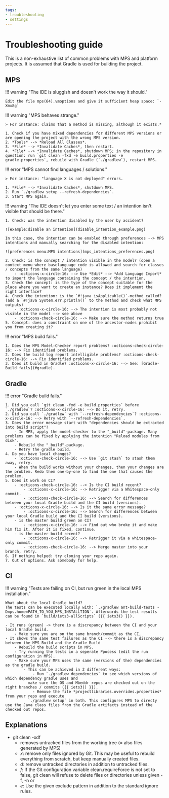 ```yaml
---
tags:
- troubleshooting
- settings
---
```


# Troubleshooting guide

This is a non-exhaustive list of common problems with MPS and platform projects. It is assumed that Gradle is used for building the project.

## MPS

!!! warning "The IDE is sluggish and doesn't work the way it should."

    Edit the file mps(64).vmoptions and give it sufficient heap space: `-Xmx8g`

!!! warning "MPS behaves strange."

    > For instance: claims that a method is missing, although it exists.*

    1. Check if you have mixed dependencies for different MPS versions or are opening the project with the wrong MPS version.
    2. *Tools* --> *Reload All Classes*.
    3. *File* --> *Invalidate Caches*, then restart.
    4. *File* --> *Invalidate Caches*, shutdown MPS; in the repository in question: run `git clean -fxd -e build.properties -e gradle.properties`, rebuild with Gradle (`./gradlew`), restart MPS.

!!! error "MPS cannot find languages / solutions."

    > For instance: "language X is not deployed" errors.

    1. *File* --> *Invalidate Caches*, shutdown MPS.
    2. Run `./gradlew setup --refresh-dependencies`.
    3. Start MPS again.
 
!!! warning "The IDE doesn't let you enter some text / an intention isn't visible that should be there."

    1. Check: was the intention disabled by the user by accident?

    ![example:disable an intention](disable_intention_example.png)

    In this case, the intention can be enabled through preferences --> MPS intentions and manually searching for the disabled intention:

    ![preferences menu:MPS intentions](mps_intentions_preferences.png)

    2. Check: is the concept / intention visible in the model? (open a context menu where baselanguage code is allowed and search for classes / concepts from the same language)
        - :octicons-x-circle-16: --> Use *Edit* --> *Add Language Import* to import the language containing the concept / the intention.
    3. Check the concept: is the type of the concept suitable for the place where you want to create an instance? Does it implement the right interface?
    4. Check the intention: is the `#!java isApplicable()`-method called? (add a `#!java System.err.println()` to the method and check what MPS outputs)
        - :octicons-x-circle-16: --> The intention is most probably not visible in the model --> see above
        - :octicons-check-circle-16: --> Make sure the method returns true
    5. Concept: does a constraint on one of the ancestor-nodes prohibit you from creating it?

!!! error "MPS build fails."

    1. Does the MPS Model-Checker report problems? :octicons-check-circle-16: --> Fix identified problems.
    2. Does the build log report intelligible problems? :octicons-check-circle-16: --> Fix identified problems.
    3. Does it build in Gradle? :octicons-x-circle-16: --> See: [Gradle-Build fails](#gradle).

## Gradle

!!! error "Gradle build fails."

    1. Did you call `git clean -fxd -e build.properties` before `./gradlew`? :octicons-x-circle-16: --> Do it, retry.
    2. Did you call `./gradlew` with `--refresh-dependencies`? :octicons-x-circle-16: --> Retry with `--refresh-dependencies`.
    3. Does the error message start with "dependencies should be extracted into build script"?
        - In MPS, apply the model-checker to the "_build"-package. Many problems can be fixed by applying the intention "Reload modules from disk".
        - Rebuild the "_build"-package.
        - Retry the gradle build.
    4. Do you have local changes?
        - :octicons-check-circle-16: --> Use `git stash` to stash them away, retry.
        - When the build works without your changes, then your changes are the problem. Redo them one-by-one to find the one that causes the problem.
    5. Does it work on CI?
        - :octicons-check-circle-16: --> Is the CI build recent?
            - :octicons-x-circle-16: --> Retrigger via a Whitespace-only commit.
            - :octicons-check-circle-16: --> Search for differences between your local Gradle build and the CI build (versions).
        - :octicons-x-circle-16: --> Is it the same error message?
            - :octicons-x-circle-16: --> Search for differences between your local Gradle build and the CI build (versions).
        - is the master build green on CI?
            - :octicons-x-circle-16: --> Find out who broke it and make him fix it. After it is fixed, continue.
        - is the master build recent?
            - :octicons-x-circle-16: --> Retrigger it via a whitespace-only commit.
            - :octicons-check-circle-16: --> Merge master into your branch, retry.
    6. If nothing helped: try cloning your repo again.
    7. Out of options. Ask somebody for help.

## CI

!!! warning "Tests are failing on CI, but run green in the local MPS installation."

    What about the local Gradle build?
    The tests can be executed locally with: `./gradlew ant-build-tests -Dmps.home=PATH_TO_YOU_MPS_INSTALLTION`. Afterwards the test results can be found in `build/iets3-allScripts` ({{ iets3() }}).

    - It runs (green) -> there is a discrepancy between the CI and your local Gradle build.
        - Make sure you are on the same branch/commit as the CI,
    - It shows the same test failures as the CI --> there is a discrepancy between the MPS Build and the Gradle Build
        - Rebuild the build scripts in MPS.
        - Try running the tests in a seperate Ppocess (edit the run configuration in MPS).
        - Make sure your MPS uses the same (versions of the) dependencies as the gradle build.
            - This can be achieved in 2 different ways:
                - Run `./gradlew dependencies` to see which versions of which dependency gradle uses and
              make sure the OS and Mbeddr repos are checked out on the right branches / commits ({{ iets3() }}).
                - Remove the file *projectlibraries.overrides.properties* from your repo and execute
              `./gradlew setup` in both. This configures MPS to directy use the Java class files from the Gradle artifacts instead of the checked out repos.

## Explanations

- git clean -xdf
    - removes untracked files from the working tree (= also files generated by MPS)
    - *x*: remove only files ignored by Git. This may be useful to rebuild everything from scratch, but keep manually created files.
    - *d*: remove untracked directories in addition to untracked files.
    - *f*: If the Git configuration variable clean.requireForce is not set to false, git clean will refuse to delete files or directories unless given -f, -n or
    - *e*: Use the given exclude pattern in addition to the standard ignore rules.